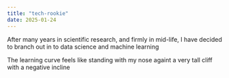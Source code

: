 ```yaml
---
title: "tech-rookie"
date: 2025-01-24
---
```

After many years in scientific research, and firmly in mid-life,  I have decided to branch out in to data science and machine learning

The learning curve feels like standing with my nose againt a very tall cliff with a negative incline
